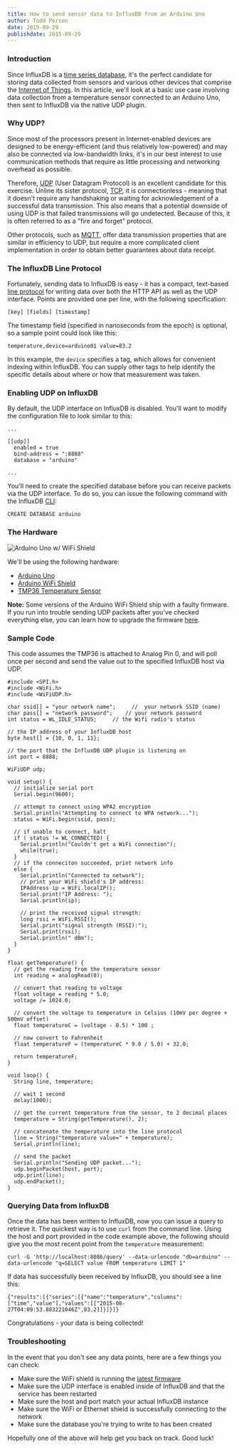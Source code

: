 ```yaml
---
title: How to send sensor data to InfluxDB from an Arduino Uno
author: Todd Persen
date: 2015-09-29
publishdate: 2015-09-29
---
```


### Introduction

Since InfluxDB is a [time series database](https://influxdb.com/docs/v0.9/concepts/key_concepts.html#time-series-data), it's the perfect candidate for storing data collected from sensors and various other devices that comprise the [Internet of Things](https://en.wikipedia.org/wiki/Internet_of_Things). In this article, we'll look at a basic use case involving data collection from a temperature sensor connected to an Arduino Uno, then sent to InfluxDB via the native UDP plugin.

### Why UDP?

Since most of the processors present in Internet-enabled devices are designed to be energy-efficient (and thus relatively low-powered) and may also be connected via low-bandwidth links, it's in our best interest to use communication methods that require as little processing and networking overhead as possible.

Therefore, [UDP](https://en.wikipedia.org/wiki/User_Datagram_Protocol) (User Datagram Protocol) is an excellent candidate for this exercise. Unline its sister protocol, [TCP](https://en.wikipedia.org/wiki/Transmission_Control_Protocol), it is connectionless - meaning that it doesn't require any handshaking or waiting for acknowledgement of a successful data transmission. This also means that a potential downside of using UDP is that failed transmissions will go undetected. Because of this, it is often referred to as a "fire and forget" protocol.

Other protocols, such as [MQTT](https://en.wikipedia.org/wiki/MQTT), offer data transmission properties that are similar in efficiency to UDP, but require a more complicated client implementation in order to obtain better guarantees about data receipt.

### The InfluxDB Line Protocol

Fortunately, sending data to InfluxDB is easy - it has a compact, text-based [line protocol](https://influxdb.com/docs/v0.9/write_protocols/line.html) for writing data over both the HTTP API as well as the UDP interface. Points are provided one per line, with the following specification:

```
[key] [fields] [timestamp]
```

The timestamp field (specified in nanoseconds from the epoch) is optional, so a sample point could look like this:

```
temperature,device=arduino01 value=83.2
```

In this example, the `device` specifies a tag, which allows for convenient indexing within InfluxDB. You can supply other tags to help identify the specific details about where or how that measurement was taken.

### Enabling UDP on InfluxDB

By default, the UDP interface on InfluxDB is disabled. You'll want to modify the configuration file to look similar to this:

```
...

[[udp]]
  enabled = true
  bind-address = ":8888"
  database = "arduino"

...
```

You'll need to create the specified database before you can receive packets via the UDP interface. To do so, you can issue the following command with the InfluxDB [CLI](https://influxdb.com/docs/v0.9/tools/shell.html):

```
CREATE DATABASE arduino
```

### The Hardware

![Arduino Uno w/ WiFi Shield](/img/blog/arduino.jpg)

We'll be using the following hardware:

* [Arduino Uno](https://www.arduino.cc/en/Main/arduinoBoardUno)
* [Arduino WiFi Shield](https://www.arduino.cc/en/Main/ArduinoWiFiShield)
* [TMP36 Temperature Sensor](https://www.sparkfun.com/products/10988)

__Note:__ Some versions of the Arduino WiFi Shield ship with a faulty firmware. If you run into trouble sending UDP packets after you've checked everything else, you can learn how to upgrade the firmware [here](https://www.arduino.cc/en/Hacking/WiFiShieldFirmwareUpgrading).

### Sample Code

This code assumes the TMP36 is attached to Analog Pin 0, and will poll once per second and send the value out to the specified InfluxDB host via UDP.

```
#include <SPI.h>
#include <WiFi.h>
#include <WiFiUDP.h>

char ssid[] = "your network name";     //  your network SSID (name) 
char pass[] = "network password";    // your network password
int status = WL_IDLE_STATUS;     // the Wifi radio's status

// the IP address of your InfluxDB host
byte host[] = {10, 0, 1, 11};

// the port that the InfluxDB UDP plugin is listening on
int port = 8888;

WiFiUDP udp;

void setup() {
  // initialize serial port
  Serial.begin(9600);

  // attempt to connect using WPA2 encryption
  Serial.println("Attempting to connect to WPA network...");
  status = WiFi.begin(ssid, pass);

  // if unable to connect, halt
  if ( status != WL_CONNECTED) { 
    Serial.println("Couldn't get a WiFi connection");
    while(true);
  } 
  // if the conneciton succeeded, print network info
  else {
    Serial.println("Connected to network");
    // print your WiFi shield's IP address:
    IPAddress ip = WiFi.localIP();
    Serial.print("IP Address: ");
    Serial.println(ip);

    // print the received signal strength:
    long rssi = WiFi.RSSI();
    Serial.print("signal strength (RSSI):");
    Serial.print(rssi);
    Serial.println(" dBm");
  }
}

float getTemperature() {
  // get the reading from the temperature sensor
  int reading = analogRead(0);
 
  // convert that reading to voltage
  float voltage = reading * 5.0;
  voltage /= 1024.0; 
 
  // convert the voltage to temperature in Celsius (10mV per degree + 500mV offset)
  float temperatureC = (voltage - 0.5) * 100 ;  
  
  // now convert to Fahrenheit
  float temperatureF = (temperatureC * 9.0 / 5.0) + 32.0;

  return temperatureF;
}

void loop() {
  String line, temperature;

  // wait 1 second
  delay(1000);
  
  // get the current temperature from the sensor, to 2 decimal places
  temperature = String(getTemperature(), 2);

  // concatenate the temperature into the line protocol
  line = String("temperature value=" + temperature);
  Serial.println(line);
  
  // send the packet
  Serial.println("Sending UDP packet...");
  udp.beginPacket(host, port);
  udp.print(line);
  udp.endPacket();
}
```

### Querying Data from InfluxDB

Once the data has been written to InfluxDB, now you can issue a query to retrieve it. The quickest way is to use `curl` from the command line. Using the host and port provided in the code example above, the following should give you the most recent point from the `temperature` measurement:

```
curl -G 'http://localhost:8086/query' --data-urlencode "db=arduino" --data-urlencode "q=SELECT value FROM temperature LIMIT 1"
```

If data has successfully been received by InfluxDB, you should see a line this:

```
{"results":[{"series":[{"name":"temperature","columns":["time","value"],"values":[["2015-08-27T04:09:53.883221046Z",83.2]]}]}]}
```

Congratulations - your data is being collected!

### Troubleshooting

In the event that you don't see any data points, here are a few things you can check:

* Make sure the WiFi shield is running the [latest firmware](https://www.arduino.cc/en/Hacking/WiFiShieldFirmwareUpgrading)
* Make sure the UDP interface is enabled inside of InfluxDB and that the service has been restarted
* Make sure the host and port match your actual InfluxDB instance
* Make sure the WiFi or Ethernet shield is successfully connecting to the network
* Make sure the database you're trying to write to has been created

Hopefully one of the above will help get you back on track. Good luck!

